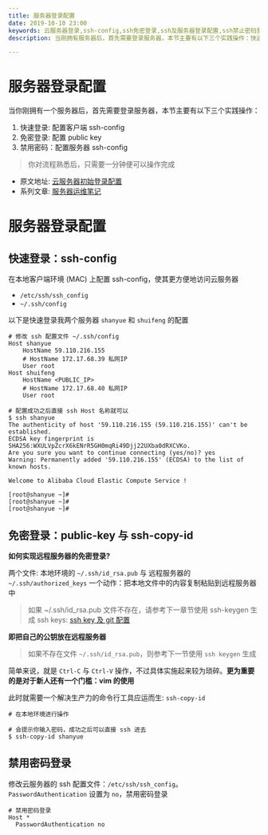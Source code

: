```yaml
---
title: 服务器登录配置
date: 2019-10-10 23:00
keywords: 云服务器登录,ssh-config,ssh免密登录,ssh及服务器登录配置,ssh禁止密码登录
description: 当刚拥有服务器后，首先需要登录服务器，本节主要有以下三个实践操作：快速登录，免密登录，禁用密码。

---
```


# 服务器登录配置

当你刚拥有一个服务器后，首先需要登录服务器，本节主要有以下三个实践操作：

1. 快速登录: 配置客户端 ssh-config
1. 免密登录: 配置 public key
1. 禁用密码：配置服务器 ssh-config

> 你对流程熟悉后，只需要一分钟便可以操作完成

<!--more-->

+ 原文地址: [云服务器初始登录配置](https://shanyue.tech/op/init)
+ 系列文章: [服务器运维笔记](https://shanyue.tech/op)

# 服务器登录配置

## 快速登录：ssh-config

在本地客户端环境 (MAC) 上配置 ssh-config，使其更方便地访问云服务器

+ `/etc/ssh/ssh_config`
+ `~/.ssh/config`

以下是快速登录我两个服务器 `shanyue` 和 `shuifeng` 的配置

``` config
# 修改 ssh 配置文件 ~/.ssh/config
Host shanyue
    HostName 59.110.216.155
    # HostName 172.17.68.39 私网IP
    User root
Host shuifeng
    HostName <PUBLIC_IP>
    # HostName 172.17.68.40 私网IP
    User root
```

``` shell
# 配置成功之后直接 ssh Host 名称就可以
$ ssh shanyue
The authenticity of host '59.110.216.155 (59.110.216.155)' can't be established.
ECDSA key fingerprint is SHA256:WXULVpZcrX6kENrR5GH0mqRi49Djj22UXba0dRXCVKo.
Are you sure you want to continue connecting (yes/no)? yes
Warning: Permanently added '59.110.216.155' (ECDSA) to the list of known hosts.

Welcome to Alibaba Cloud Elastic Compute Service !

[root@shanyue ~]#
[root@shanyue ~]#
[root@shanyue ~]#
```

## 免密登录：public-key 与 ssh-copy-id

**如何实现远程服务器的免密登录?**

两个文件: 本地环境的 `~/.ssh/id_rsa.pub` 与 远程服务器的 `~/.ssh/authorized_keys`
一个动作：把本地文件中的内容复制粘贴到远程服务器中

> 如果 ~/.ssh/id_rsa.pub 文件不存在，请参考下一章节使用 ssh-keygen 生成 ssh keys: [ssh key 及 git 配置](https://shanyue.tech/op/ssh-setting)

**即把自己的公钥放在远程服务器**

> 如果不存在文件 `~/.ssh/id_rsa.pub`，则参考下一节使用 `ssh keygen` 生成

简单来说，就是 `Ctrl-C` 与 `Ctrl-V` 操作，不过具体实施起来较为琐碎。**更为重要的是对于新人还有一个门槛：vim 的使用**

此时就需要一个解决生产力的命令行工具应运而生: `ssh-copy-id`

``` ssh
# 在本地环境进行操作

# 会提示你输入密码，成功之后可以直接 ssh 进去
$ ssh-copy-id shanyue

```

## 禁用密码登录

修改云服务器的 ssh 配置文件：`/etc/ssh/ssh_config`。`PasswordAuthentication` 设置为 `no`，禁用密码登录

``` config
# 禁用密码登录
Host *
  PasswordAuthentication no
```
